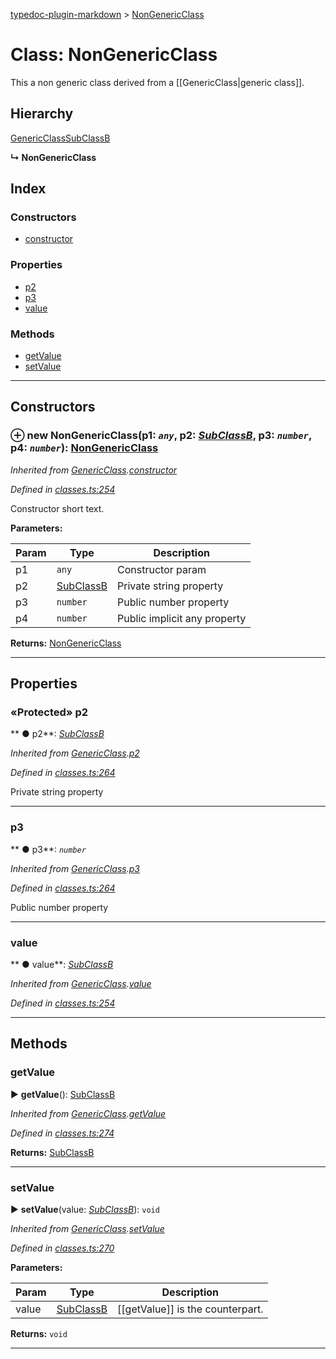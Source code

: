 [typedoc-plugin-markdown](../README.md) > [NonGenericClass](../classes/nongenericclass.md)



# Class: NonGenericClass


This a non generic class derived from a [[GenericClass|generic class]].

## Hierarchy


 [GenericClass](genericclass.md)[SubClassB](subclassb.md)

**↳ NonGenericClass**







## Index

### Constructors

* [constructor](nongenericclass.md#markdown-header-constructor)


### Properties

* [p2](nongenericclass.md#markdown-header-protected-p2)
* [p3](nongenericclass.md#markdown-header-p3)
* [value](nongenericclass.md#markdown-header-value)


### Methods

* [getValue](nongenericclass.md#markdown-header-getvalue)
* [setValue](nongenericclass.md#markdown-header-setvalue)



---
## Constructors



### ⊕ **new NonGenericClass**(p1: *`any`*, p2: *[SubClassB](subclassb.md)*, p3: *`number`*, p4: *`number`*): [NonGenericClass](nongenericclass.md)



*Inherited from [GenericClass](genericclass.md).[constructor](genericclass.md#markdown-header-constructor)*

*Defined in [classes.ts:254](https://bitbucket.org/owner/repository_name/src/master/src/classes.ts?fileviewer&amp;#x3D;file-view-default#classes.ts-254)*



Constructor short text.


**Parameters:**

| Param  | Type                | Description  |
| ------ | ------------------- | ------------ |
| p1 | `any` | Constructor param |
| p2 | [SubClassB](subclassb.md) | Private string property |
| p3 | `number` | Public number property |
| p4 | `number` | Public implicit any property |





**Returns:** [NonGenericClass](nongenericclass.md)

---


## Properties


### «Protected» p2

** ●  p2**:  *[SubClassB](subclassb.md)* 

*Inherited from [GenericClass](genericclass.md).[p2](genericclass.md#markdown-header-protected-p2)*

*Defined in [classes.ts:264](https://bitbucket.org/owner/repository_name/src/master/src/classes.ts?fileviewer&amp;#x3D;file-view-default#classes.ts-264)*



Private string property




___



###  p3

** ●  p3**:  *`number`* 

*Inherited from [GenericClass](genericclass.md).[p3](genericclass.md#markdown-header-p3)*

*Defined in [classes.ts:264](https://bitbucket.org/owner/repository_name/src/master/src/classes.ts?fileviewer&amp;#x3D;file-view-default#classes.ts-264)*



Public number property




___



###  value

** ●  value**:  *[SubClassB](subclassb.md)* 

*Inherited from [GenericClass](genericclass.md).[value](genericclass.md#markdown-header-value)*

*Defined in [classes.ts:254](https://bitbucket.org/owner/repository_name/src/master/src/classes.ts?fileviewer&amp;#x3D;file-view-default#classes.ts-254)*





___


## Methods


###  getValue

► **getValue**(): [SubClassB](subclassb.md)




*Inherited from [GenericClass](genericclass.md).[getValue](genericclass.md#markdown-header-getvalue)*

*Defined in [classes.ts:274](https://bitbucket.org/owner/repository_name/src/master/src/classes.ts?fileviewer&amp;#x3D;file-view-default#classes.ts-274)*





**Returns:** [SubClassB](subclassb.md)





___



###  setValue

► **setValue**(value: *[SubClassB](subclassb.md)*): `void`




*Inherited from [GenericClass](genericclass.md).[setValue](genericclass.md#markdown-header-setvalue)*

*Defined in [classes.ts:270](https://bitbucket.org/owner/repository_name/src/master/src/classes.ts?fileviewer&amp;#x3D;file-view-default#classes.ts-270)*




**Parameters:**

| Param  | Type                | Description  |
| ------ | ------------------- | ------------ |
| value | [SubClassB](subclassb.md) | [[getValue]] is the counterpart. |





**Returns:** `void`





___


